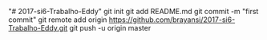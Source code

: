 "# 2017-si6-Trabalho-Eddy"  git init git add README.md git commit -m "first commit" git remote add origin https://github.com/brayansi/2017-si6-Trabalho-Eddy.git git push -u origin master
